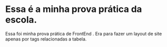 # Essa é a minha prova prática da  escola.

Essa foi minha prova prática de FrontEnd . Era para fazer um layout de site apenas por tags relacionadas a tabela.
